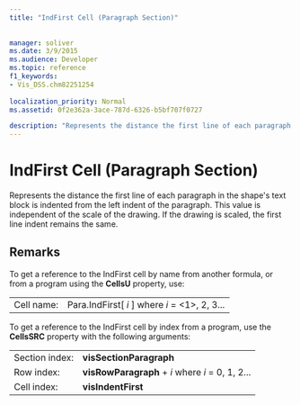 ```yaml
---
title: "IndFirst Cell (Paragraph Section)"
 
 
manager: soliver
ms.date: 3/9/2015
ms.audience: Developer
ms.topic: reference
f1_keywords:
- Vis_DSS.chm82251254
 
localization_priority: Normal
ms.assetid: 0f2e362a-3ace-787d-6326-b5bf707f0727

description: "Represents the distance the first line of each paragraph in the shape's text block is indented from the left indent of the paragraph. This value is independent of the scale of the drawing. If the drawing is scaled, the first line indent remains the same."
---
```


# IndFirst Cell (Paragraph Section)

Represents the distance the first line of each paragraph in the shape's text block is indented from the left indent of the paragraph. This value is independent of the scale of the drawing. If the drawing is scaled, the first line indent remains the same.
  
## Remarks

To get a reference to the IndFirst cell by name from another formula, or from a program using the **CellsU** property, use: 
  
|||
|:-----|:-----|
| Cell name:  <br/> | Para.IndFirst[  *i*  ]            where  *i*  = <1>, 2, 3...  <br/> |
   
To get a reference to the IndFirst cell by index from a program, use the **CellsSRC** property with the following arguments: 
  
|||
|:-----|:-----|
| Section index:  <br/> |**visSectionParagraph** <br/> |
| Row index:  <br/> |**visRowParagraph** +  *i*            where  *i*  = 0, 1, 2...  <br/> |
| Cell index:  <br/> |**visIndentFirst** <br/> |
   

